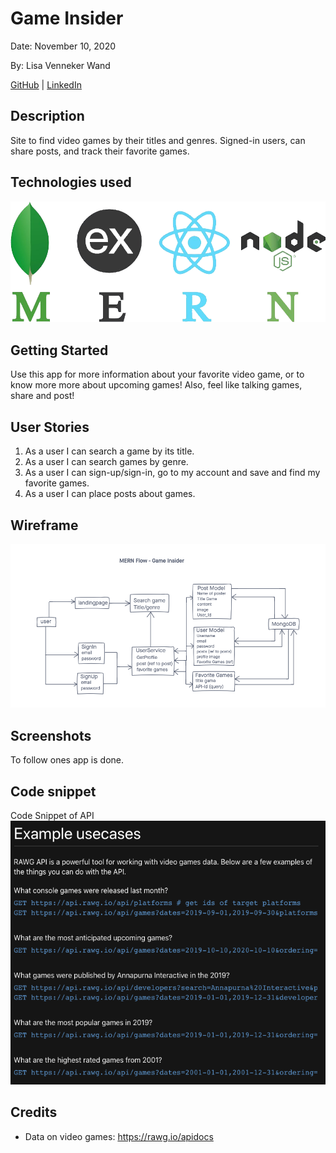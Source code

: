 # Game Insider

Date: November 10, 2020

By: Lisa Venneker Wand

[GitHub](https://github.com/LisaKVW) |
[LinkedIn](https://www.linkedin.com/in/lisa-venneker-wand-8413ab25/) 

## Description
Site to find video games by their titles and genres.
Signed-in users, can share posts, and track their favorite games.

## Technologies used
![logos](./img/MERN.png)

## Getting Started
Use this app for more information about your favorite video game, or to know more more about upcoming games! 
Also, feel like talking games, share and post!

## User Stories
1. As a user I can search a game by its title.
2. As a user I can search games by genre.
3. As a user I can sign-up/sign-in, go to my account and save and find my favorite games.
4. As a user I can place posts about games.


## Wireframe
![wireframe](./img/GameInsider.png)

## Screenshots
To follow ones app is done.

## Code snippet
Code Snippet of API
![code snippet](./img/codesnippet.png)

## Credits
- Data on video games: https://rawg.io/apidocs

